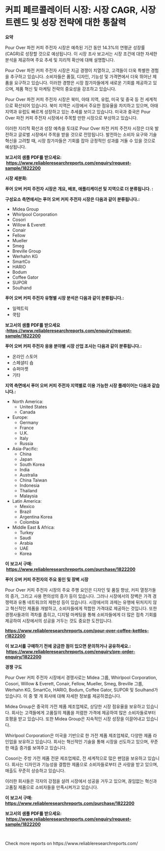 <p><h1>커피 페르콜레이터 시장: 시장 CAGR, 시장 트렌드 및 성장 전략에 대한 통찰력</h1></p><p><strong>요약</strong></p>
<p><p>Pour Over 파전 커피 주전자 시장은 예측된 기간 동안 14.3%의 연평균 성장률(CAGR)로 성장할 것으로 예상됩니다. 이 시장 조사 보고서는 시장 조건에 대한 자세한 분석을 제공하며 주요 추세 및 지리적 확산에 대해 설명합니다.</p><p>Pour Over 파전 커피 주전자 시장은 지금 경쟁이 치열하고, 고객들이 더욱 특별한 경험을 추구하고 있습니다. 소비자들은 품질, 디자인, 기능성 및 가격면에서 더욱 뛰어난 제품을 요구하고 있습니다. 이러한 경향은 시장 참가자들에게 새로운 기회를 제공하고 있으며, 제품 혁신 및 마케팅 전략의 중요성을 강조하고 있습니다.</p><p>Pour Over 파전 커피 주전자 시장은 북미, 아태 지역, 유럽, 미국 및 중국 등 전 세계적으로 확산되어 있습니다. 북미 지역은 시장에서 주요한 점유율을 차지하고 있으며, 아태 지역과 유럽도 빠르게 성장하고 있는 추세를 보이고 있습니다. 미국과 중국은 Pour Over 파전 커피 주전자 시장에서 주목할 만한 시장으로 부상하고 있습니다.</p><p>이러한 지리적 확산과 성장 예측을 토대로 Pour Over 파전 커피 주전자 시장은 더욱 발전하고 글로벌 시장에서 주목을 받을 것으로 전망됩니다. 발전하는 소비자 요구와 기술 혁신을 고려할 때, 시장 참가자들은 기회를 잡아 긍정적인 성과를 거둘 수 있을 것으로 예상됩니다.</p></p>
<p><strong>보고서의 샘플 PDF를 받으세요: &nbsp;<a href="https://www.reliableresearchreports.com/enquiry/request-sample/1822200">https://www.reliableresearchreports.com/enquiry/request-sample/1822200</a></strong></p>
<p><strong>시장 세분화:</strong></p>
<p><strong> 푸어 오버 커피 주전자 시장은 개요, 배포, 애플리케이션 및 지역으로 더 분류됩니다. :</strong></p>
<p><strong>구성요소 측면에서는 푸어 오버 커피 주전자 시장은 다음과 같이 분류됩니다.:</strong></p>
<p><ul><li>Midea Group</li><li>Whirlpool Corporation</li><li>Cosori</li><li>Willow & Everett</li><li>Conair</li><li>Fellow</li><li>Mueller</li><li>Smeg</li><li>Breville Group</li><li>Werhahn KG</li><li>SmartCo</li><li>HARIO</li><li>Bodum</li><li>Coffee Gator</li><li>SUPOR</li><li>Soulhand</li></ul></p>
<p><strong> 푸어 오버 커피 주전자 유형별 시장 분석은 다음과 같이 분류됩니다.:</strong></p>
<p><ul><li>일렉트릭</li><li>쿡탑</li></ul></p>
<p><strong>보고서의 샘플 PDF를 받으세요 :<a href="https://www.reliableresearchreports.com/enquiry/request-sample/1822200">https://www.reliableresearchreports.com/enquiry/request-sample/1822200</a></strong></p>
<p><strong> 푸어 오버 커피 주전자 응용 분야별 시장 산업 조사는 다음과 같이 분류됩니다.:</strong></p>
<p><ul><li>온라인 스토어</li><li>스페셜티 숍</li><li>슈퍼마켓</li><li>기타</li></ul></p>
<p><strong>지역 측면에서 푸어 오버 커피 주전자 지역별로 이용 가능한 시장 플레이어는 다음과 같습니다.:</strong></p>
<p><ul>
    <li>
        North America:
        <ul>
            <li>United States</li>
            <li>Canada</li>
        </ul>
    </li>
    <li>
        Europe:
        <ul>
            <li>Germany</li>
            <li>France</li>
            <li>U.K.</li>
            <li>Italy</li>
            <li>Russia</li>
        </ul>
    </li>
    <li>
        Asia-Pacific:
        <ul>
            <li>China</li>
            <li>Japan</li>
            <li>South Korea</li>
            <li>India</li>
            <li>Australia</li>
            <li>China Taiwan</li>
            <li>Indonesia</li>
            <li>Thailand</li>
            <li>Malaysia</li>
        </ul>
    </li>
    <li>
        Latin America:
        <ul>
            <li>Mexico</li>
            <li>Brazil</li>
            <li>Argentina Korea</li>
            <li>Colombia</li>
        </ul>
    </li>
    <li>
        Middle East & Africa:
        <ul>
            <li>Turkey</li>
            <li>Saudi</li>
            <li>Arabia</li>
            <li>UAE</li>
            <li>Korea</li>
        </ul>
    </li>
    </ul></p>
<p><strong>이 보고서 구매: &nbsp;<a href="https://www.reliableresearchreports.com/purchase/1822200">https://www.reliableresearchreports.com/purchase/1822200</a></strong></p>
<p><strong>푸어 오버 커피 주전자의 주요 동인 및 장벽 시장</strong></p>
<p><p>Pour Over 커피 주전자 시장의 주요 주행 요인은 디자인 및 품질 향상, 커피 열정가들의 증가, 그리고 사용 편의성의 증가 등이 있습니다. 그러나 시장에서의 장벽은 가격 경쟁력과 유통 네트워크의 제한성 등이 있습니다. 시장에서의 과제는 유행에 뒤처지지 않고 혁신적인 제품을 개발하고, 소비자들에게 적합한 가격대로 제공하는 것입니다. 또한 경쟁사들과의 격차를 좁히고, 디지털 마케팅을 통해 소비자들에게 더 많은 접촉 기회를 제공하여 시장에서의 성공을 거두는 것도 중요한 도전입니다.</p></p>
<p><strong><a href="https://www.reliableresearchreports.com/pour-over-coffee-kettles-r1822200">https://www.reliableresearchreports.com/pour-over-coffee-kettles-r1822200</a></strong></p>
<p><strong>이 보고서를 구매하기 전에 궁금한 점이 있으면 문의하거나 공유하세요.: &nbsp;<a href="https://www.reliableresearchreports.com/enquiry/pre-order-enquiry/1822200">https://www.reliableresearchreports.com/enquiry/pre-order-enquiry/1822200</a></strong></p>
<p><strong>경쟁 구도</strong></p>
<p><p>Pour Over 커피 주전자 시장에서 경쟁사로는 Midea 그룹, Whirlpool Corporation, Cosori, Willow & Everett, Conair, Fellow, Mueller, Smeg, Breville 그룹, Werhahn KG, SmartCo, HARIO, Bodum, Coffee Gator, SUPOR 및 Soulhand가 있습니다. 이 중 몇 개 회사에 대해 자세한 정보를 제공하겠습니다.</p><p>Midea Group은 중국의 가전 제품 제조업체로, 상당한 시장 점유율을 보유하고 있습니다. 회사는 고객들에게 고품질의 제품을 저렴한 가격에 제공하여 많은 소비자들로부터 호평을 받고 있습니다. 또한 Midea Group은 지속적인 시장 성장을 이끌어내고 있습니다.</p><p>Whirlpool Corporation은 미국을 기반으로 한 가전 제품 제조업체로, 다양한 제품 라인업을 보유하고 있습니다. 회사는 혁신적인 기술을 통해 시장을 선도하고 있으며, 꾸준한 매출 증가를 보여주고 있습니다.</p><p>Cosori는 주방 가전 제품 전문 제조업체로, 전 세계적으로 많은 팬덤을 보유하고 있습니다. 회사는 디자인과 기능성을 결합한 제품으로 소비자들로부터 큰 사랑을 받고 있으며, 매출도 꾸준히 상승하고 있습니다.</p><p>이러한 회사들은 각자의 강점을 살려 시장에서 성공을 거두고 있으며, 끊임없는 혁신과 고품질 제품으로 소비자들을 만족시켜가고 있습니다.</p></p>
<p><strong>이 보고서 구매: &nbsp; <a href="https://www.reliableresearchreports.com/purchase/1822200">https://www.reliableresearchreports.com/purchase/1822200</a></strong></p>
<p><strong>보고서의 샘플 PDF를 받으세요: &nbsp;<a href="https://www.reliableresearchreports.com/enquiry/request-sample/1822200">https://www.reliableresearchreports.com/enquiry/request-sample/1822200</a></strong><strong></strong></p>
<p>&nbsp;</p>
<p>Check more reports on https://www.reliableresearchreports.com/</p>